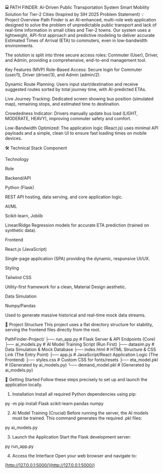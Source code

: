 🚍 PATH FINDER: AI-Driven Public Transportation System
Smart Mobility Solution for Tier-2 Cities (Inspired by SIH 2025 Problem Statement)
💡 Project Overview
Path Finder is an AI-enhanced, multi-role web application designed to solve the problem of unpredictable public transport and lack of real-time information in small cities and Tier-2 towns. Our system uses a lightweight, API-first approach and predictive modeling to deliver accurate Estimated Times of Arrival (ETA) to commuters, even in low-bandwidth environments.

The solution is split into three secure access roles: Commuter (User), Driver, and Admin, providing a comprehensive, end-to-end management tool.

Key Features (MVP)
Role-Based Access: Secure login for Commuter (user/1), Driver (driver/3), and Admin (admin/2).

Dynamic Route Planning: Users input start/destination and receive suggested routes sorted by total journey time, with AI-predicted ETAs.

Live Journey Tracking: Dedicated screen showing bus position (simulated map), remaining stops, and estimated time to destination.

Crowdedness Indicator: Drivers manually update bus load (LIGHT, MODERATE, HEAVY), improving commuter safety and comfort.

Low-Bandwidth Optimized: The application logic (React.js) uses minimal API payloads and a simple, clean UI to ensure fast loading times on mobile devices.

🛠️ Technical Stack
Component

Technology

Role

Backend/API

Python (Flask)

REST API hosting, data serving, and core application logic.

AI/ML

Scikit-learn, Joblib

Linear/Ridge Regression models for accurate ETA prediction (trained on synthetic data).

Frontend

React.js (JavaScript)

Single-page application (SPA) providing the dynamic, responsive UI/UX.

Styling

Tailwind CSS

Utility-first framework for a clean, Material Design aesthetic.

Data Simulation

Numpy/Pandas

Used to generate massive historical and real-time mock data streams.

📂 Project Structure
This project uses a flat directory structure for stability, serving the frontend files directly from the root.

PathFinder-Project/
├── run_app.py        # Flask Server & API Endpoints (Core)
├── ai_models.py      # AI Model Training Script (Run First)
├── datasim.py        # Data Simulation & Mock Database
├── index.html        # HTML Structure & CSS Link (The Entry Point)
├── app.js            # JavaScript/React Application Logic (The Frontend)
├── styles.css        # Custom CSS for fonts/resets
├── eta_model.pkl     # (Generated by ai_models.py)
└── demand_model.pkl  # (Generated by ai_models.py)

🚀 Getting Started
Follow these steps precisely to set up and launch the application locally.

1. Installation
Install all required Python dependencies using pip:

py -m pip install Flask scikit-learn pandas numpy

2. AI Model Training (Crucial)
Before running the server, the AI models must be trained. This command generates the required .pkl files:

py ai_models.py

3. Launch the Application
Start the Flask development server:

py run_app.py

4. Access the Interface
Open your web browser and navigate to:

[http://127.0.0.1:5000/](http://127.0.0.1:5000/)
